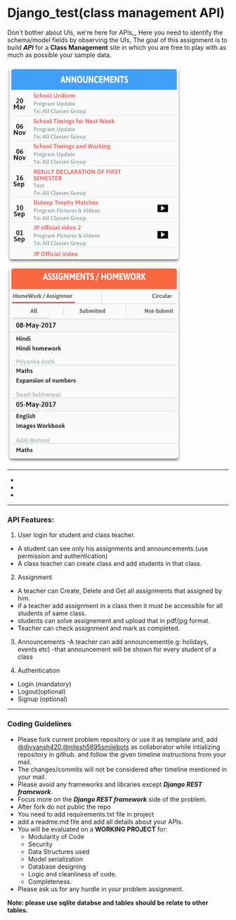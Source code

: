 # Django_test(class management API)
Don't bother about UIs, we're here for APIs_,
Here you need to identify the schema/model fields by observing the UIs, The goal of this assignment is to build **_API_** for a **Class Management** site in which you are free to play with as much as possible your sample data.

<img src="class_mng1.png" />
<img src="classmng2.png" />

-----
-
-
-

<hr>

### API Features:

1. User login for student and class teacher.

- A student can see only his assignments and announcements.(use permission and authentication)
- A class teacher can create class and add students in that class.

2. Assignment

- A teacher can Create, Delete and Get all assignments that assigned  by him.
- if a teacher add assignment in a class then it must be accessible for all students of same class.
- students can solve assignement and upload that in pdf/jpg format.
- Teacher can check assignment and mark as completed. 

3. Announcements
-A teacher can add announcement(e.g: holidays, events etc)
-that announcement  will be shown for every student of a class



5. Authentication 
- Login (mandatory)
- Logout(optional)
- Signup (optional)


<hr>

### Coding Guidelines

- Please fork current problem repository or use it as template and, add [@divyansh420](https://github.com/divyansh420),[@nitesh5695smilebots](https://github.com/nitesh5695smilebots) as collaborator while intializing repository in github. and follow the given timeline instructions from your mail.
- The changes/commits will not be considered after timeline mentioned in your mail.
- Please avoid any frameworks and libraries except **_Django REST framework_**.
- Focus more on the **_Django REST framework_** side of the problem.
- After fork do not public the repo
- You need to add requirements.txt file in project
- add  a readme.md file and add all details about your APIs.
- You will be evaluated on a **WORKING PROJECT** for:
  - Modularity of Code
  - Security
  - Data Structures used
  - Model serialization
  - Database designing
  - Logic and cleanliness of code.
  - Completeness.
- Please ask us for any hurdle in your problem assignment.

<b>Note: <b> please use sqlite databse and tables should be relate to other tables. 

